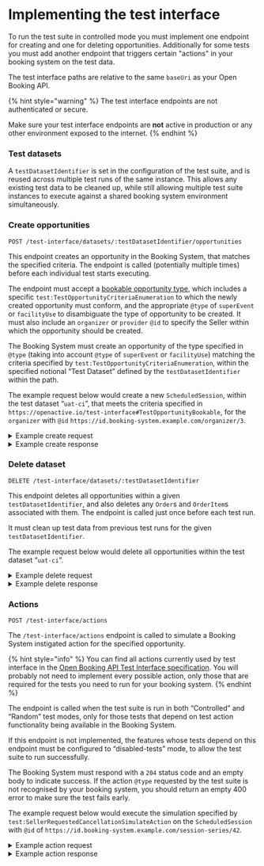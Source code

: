 # Implementing the test interface

To run the test suite in controlled mode you must implement one endpoint for creating and one for deleting opportunities. Additionally for some tests you must add another endpoint that triggers certain "actions" in your booking system on the test data.

The test interface paths are relative to the same `baseUri` as your Open Booking API.

{% hint style="warning" %}
The test interface endpoints are not authenticated or secure.

Make sure your test interface endpoints are **not** active in production or any other environment exposed to the internet.&#x20;
{% endhint %}

### Test datasets

A `testDatasetIdentifier` is set in the configuration of the test suite, and is reused across multiple test runs of the same instance. This allows any existing test data to be cleaned up, while still allowing multiple test suite instances to execute against a shared booking system environment simultaneously.

### Create opportunities

`POST /test-interface/datasets/:testDatasetIdentifier/opportunities`

This endpoint creates an opportunity in the Booking System, that matches the specified criteria. The endpoint is called (potentially multiple times) before each individual test starts executing.

The endpoint must accept a [bookable opportunity type](https://www.openactive.io/open-booking-api/EditorsDraft/#definition-of-a-bookable-opportunity-and-offer-pair), which includes a specific `test:TestOpportunityCriteriaEnumeration` to which the newly created opportunity must conform, and the appropriate `@type` of `superEvent` or `facilityUse` to disambiguate the type of opportunity to be created. It must also include an `organizer` or `provider` `@id` to specify the Seller within which the opportunity should be created.

The Booking System must create an opportunity of the type specified in `@type` (taking into account `@type` of `superEvent` or `facilityUse`) matching the criteria specified by `test:TestOpportunityCriteriaEnumeration`, within the specified notional “Test Dataset” defined by the `testDatasetIdentifier` within the path.

The example request below would create a new `ScheduledSession`, within the test dataset “`uat-ci`”, that meets the criteria specified in `https://openactive.io/test-interface#TestOpportunityBookable`, for the `organizer` with `@id` `https://id.booking-system.example.com/organizer/3`.

<details>

<summary>Example create request</summary>

```
POST /test-interface/datasets/uat-ci/opportunities HTTP/1.1
Host: example.com
Date: Mon, 8 Oct 2018 20:52:35 GMT
Accept: application/vnd.openactive.booking+json; version=1

{
  "@context": [
    "https://openactive.io/",
    "https://openactive.io/test-interface"
  ],
  "@type": "ScheduledSession",
  "superEvent": {
    "@type": "SessionSeries",
    "organizer": {
      "@type": "Organization",
      "@id": "https://id.booking-system.example.com/organizer/3"
    }
  },
  "test:testOpportunityCriteria": "https://openactive.io/test-interface#TestOpportunityBookable"
}
```

</details>

<details>

<summary>Example create response</summary>

```
HTTP/1.1 201 Created
Date: Mon, 8 Oct 2018 20:52:36 GMT
Content-Type: application/vnd.openactive.booking+json; version=1

{
  "@context": "https://openactive.io/",
  "@type": "ScheduledSession",
  "@id": "https://id.booking-system.example.com/scheduled-sessions/42"
}
```

</details>

### Delete dataset

`DELETE /test-interface/datasets/:testDatasetIdentifier`

This endpoint deletes all opportunities within a given `testDatasetIdentifier`, and also deletes any `Order`s and `OrderItem`s associated with them. The endpoint is called just once before each test run.

It must clean up test data from previous test runs for the given `testDatasetIdentifier`.

The example request below would delete all opportunities within the test dataset “`uat-ci`”.

<details>

<summary>Example delete request</summary>

```
DELETE /test-interface/datasets/uat-ci HTTP/1.1
Host: example.com
Date: Mon, 8 Oct 2018 20:52:35 GMT
Accept: application/vnd.openactive.booking+json; version=1
```

</details>

<details>

<summary>Example delete response</summary>

```
HTTP/1.1 204 No Content
Date: Mon, 8 Oct 2018 20:52:36 GMT
Content-Type: application/vnd.openactive.booking+json; version=1
```

</details>

### Actions

`POST /test-interface/actions`

The `/test-interface/actions` endpoint is called to simulate a Booking System instigated action for the specified opportunity.

{% hint style="info" %}
You can find all actions currently used by test interface in the [Open Booking API Test Interface specification](https://openactive.io/test-interface/#properties). You will probably not need to implement every possible action, only those that are required for the tests you need to run for your booking system.
{% endhint %}

The endpoint is called when the test suite is run in both “Controlled” and “Random” test modes, only for those tests that depend on test action functionality being available in the Booking System.

If this endpoint is not implemented, the features whose tests depend on this endpoint must be configured to “disabled-tests” mode, to allow the test suite to run successfully.

The Booking System must respond with a `204` status code and an empty body to indicate success. If the action `@type` requested by the test suite is not recognised by your booking system, you should return an empty 400 error to make sure the test fails early.

The example request below would execute the simulation specified by `test:SellerRequestedCancellationSimulateAction` on the `ScheduledSession` with `@id` of `https://id.booking-system.example.com/session-series/42`.

<details>

<summary>Example action request</summary>

```
POST /test-interface/actions HTTP/1.1
Host: example.com
Date: Mon, 8 Oct 2018 20:52:35 GMT
Accept: application/vnd.openactive.booking+json; version=1

{
  "@context": [
    "https://openactive.io/",
    "https://openactive.io/test-interface"
  ],
  "@type": "test:SellerRequestedCancellationSimulateAction",
  "object": {
    "@type": "Order",
    "@id": "https://id.booking-system.example.com/orders/92e55c9f-ba86-471c-9cb4-5030188423b1"
  }
}
```

</details>

<details>

<summary>Example action response</summary>

```
HTTP/1.1 204 No Content
Date: Mon, 8 Oct 2018 20:52:36 GMT
Content-Type: application/vnd.openactive.booking+json; version=1
```

</details>

